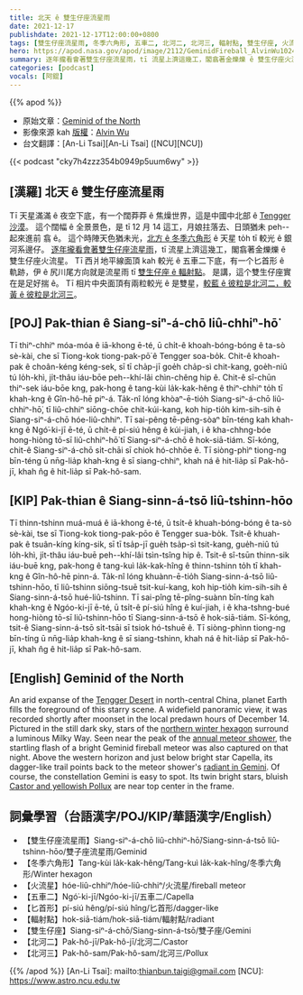 ```yaml
---
title: 北天 ê 雙生仔座流星雨
date: 2021-12-17
publishdate: 2021-12-17T12:00:00+0800
tags: [雙生仔座流星雨, 冬季六角形, 五車二, 北河二, 北河三, 輻射點, 雙生仔座, 火流星, 流星雨]
hero: https://apod.nasa.gov/apod/image/2112/GeminidFireball_AlvinWu1024c.jpg
summary: 逐年攏看會著雙生仔座流星雨，tī 流星上濟這幾工，閣翕著金爍爍 ê 雙生仔座火流星。
categories: [podcast]
vocals: [阿錕]
---
```


{{% apod %}}

- 原始文章：[Geminid of the North](https://apod.nasa.gov/apod/ap211217.html)
- 影像來源 kah [版權][copyright]：[Alvin Wu](https://www.instagram.com/alvinwufoto/)
- 台文翻譯：[An-Li Tsai][An-Li Tsai] ([NCU][NCU])

{{< podcast "cky7h4zzz354b0949p5uum6wy" >}}

## [漢羅] 北天 ê 雙生仔座流星雨
Tī 天星滿滿 ê 夜空下底，有一个闊莽莽 ê 焦燥世界，這是中國中北部 ê [Tengger 沙漠][Tengger Desert]。
這个闊幅 ê 全景景色，是 tī 12 月 14 這工，月娘拄落去、日頭猶未 peh--起來進前 翕 ê。
這个時陣天色猶未光，[北方 ê 冬季六角形][northern winter hexagon] ê 天星 to̍h tī 較光 ê 銀河系邊仔。
[逐年攏看會著雙生仔座流星雨][annual meteor shower]，tī 流星上濟這幾工，閣翕著金爍爍 ê 雙生仔座火流星。
Tī 西爿地平線面頂 kah 較光 ê 五車二下底，有一个匕首形 ê 軌跡，伊 ê 尻川尾方向就是流星雨 tī [雙生仔座 ê 輻射點][radiant in Gemini]。
是講，這个雙生仔座實在是足好揣 ê。
Tī 相片中央面頂有兩粒較光 ê 是雙星，[較藍 ê 彼粒是北河二，較黃 ê 彼粒是北河三][Castor and yellowish Pollux]。


## [POJ] Pak-thian ê Siang-siⁿ-á-chō liû-chhiⁿ-hō͘
Tī thiⁿ-chhiⁿ móa-móa ê iā-khong ē-té, ū chi̍t-ê khoah-bóng-bóng ê ta-sò sè-kài, che sī Tiong-kok tiong-pak-pō͘ ê Tengger soa-bo̍k.
Chit-ê khoah-pak ê choân-kéng kéng-sek, sī tī cha̍p-jī goe̍h cha̍p-sì chit-kang, goe̍h-niû tú lo̍h-khì, ji̍t-thâu iáu-bōe peh--khí-lâi chìn-chêng hip ê.
Chit-ê sî-chūn thiⁿ-sek iáu-bōe kng, pak-hong ê tang-kùi la̍k-kak-hêng ê thiⁿ-chhiⁿ to̍h tī khah-kng ê Gîn-hô-hē piⁿ-á.
Ta̍k-nî lóng khòaⁿ-ē-tio̍h Siang-siⁿ-á-chō liû-chhiⁿ-hō͘, tī liû-chhiⁿ siōng-chōe chit-kúi-kang, koh hip-tio̍h kim-sih-sih ê Siang-siⁿ-á-chō hóe-liû-chhiⁿ.
Tī sai-pêng tē-pêng-sòaⁿ bīn-téng kah khah-kng ê Ngó͘-ki-jī ē-té, ū chi̍t-ê pí-siú hêng ê kúi-jiah, i ê kha-chhng-bóe hong-hiòng tō-sī liû-chhiⁿ-hō͘ tī Siang-siⁿ-á-chō ê hok-siā-tiám.
Sī-kóng, chit-ê Siang-siⁿ-á-chō si̍t-chāi sī chiok hó-chhōe ê.
Tī siòng-phìⁿ tiong-ng bīn-téng ū nn̄g-lia̍p khah-kng ê sī siang-chhiⁿ, khah ná ê hit-lia̍p sī Pak-hô-jī, khah n̂g ê hit-lia̍p sī Pak-hô-sam.


## [KIP] Pak-thian ê Siang-sinn-á-tsō liû-tshinn-hōo
Tī thinn-tshinn muá-muá ê iā-khong ē-té, ū tsi̍t-ê khuah-bóng-bóng ê ta-sò sè-kài, tse sī Tiong-kok tiong-pak-pōo ê Tengger sua-bo̍k.
Tsit-ê khuah-pak ê tsuân-kíng kíng-sik, sī tī tsa̍p-jī gue̍h tsa̍p-sì tsit-kang, gue̍h-niû tú lo̍h-khì, ji̍t-thâu iáu-buē peh--khí-lâi tsìn-tsîng hip ê.
Tsit-ê sî-tsūn thinn-sik iáu-buē kng, pak-hong ê tang-kuì la̍k-kak-hîng ê thinn-tshinn to̍h tī khah-kng ê Gîn-hô-hē pinn-á.
Ta̍k-nî lóng khuànn-ē-tio̍h Siang-sinn-á-tsō liû-tshinn-hōo, tī liû-tshinn siōng-tsuē tsit-kuí-kang, koh hip-tio̍h kim-sih-sih ê Siang-sinn-á-tsō hué-liû-tshinn.
Tī sai-pîng tē-pîng-suànn bīn-tíng kah khah-kng ê Ngóo-ki-jī ē-té, ū tsi̍t-ê pí-siú hîng ê kuí-jiah, i ê kha-tshng-bué hong-hiòng tō-sī liû-tshinn-hōo tī Siang-sinn-á-tsō ê hok-siā-tiám.
Sī-kóng, tsit-ê Siang-sinn-á-tsō si̍t-tsāi sī tsiok hó-tshuē ê.
Tī siòng-phìnn tiong-ng bīn-tíng ū nn̄g-lia̍p khah-kng ê sī siang-tshinn, khah ná ê hit-lia̍p sī Pak-hô-jī, khah n̂g ê hit-lia̍p sī Pak-hô-sam.

## [English] Geminid of the North
An arid expanse of the [Tengger Desert][Tengger Desert] in north-central China, planet Earth fills the foreground of this starry scene.
A widefield panoramic view, it was recorded shortly after moonset in the local predawn hours of December 14.
Pictured in the still dark sky, stars of the [northern winter hexagon][northern winter hexagon] surround a luminous Milky Way.
Seen near the peak of the [annual meteor shower][annual meteor shower], the startling flash of a bright Geminid fireball meteor was also captured on that night.
Above the western horizon and just below bright star Capella, its dagger-like trail points back to the meteor shower's [radiant in Gemini][radiant in Gemini].
Of course, the constellation Gemini is easy to spot.
Its twin bright stars, bluish [Castor and yellowish Pollux][Castor and yellowish Pollux] are near top center in the frame.

## 詞彙學習（台語漢字/POJ/KIP/華語漢字/English）
- 【雙生仔座流星雨】Siang-siⁿ-á-chō liû-chhiⁿ-hō͘/Siang-sinn-á-tsō liû-tshinn-hōo/雙子座流星雨/Geminid
- 【冬季六角形】Tang-kùi la̍k-kak-hêng/Tang-kuì la̍k-kak-hîng/冬季六角形/Winter hexagon
- 【火流星】hóe-liû-chhiⁿ/hóe-liû-chhiⁿ/火流星/fireball meteor
- 【五車二】Ngó͘-ki-jī/Ngóo-ki-jī/五車二/Capella
- 【匕首形】pí-siú hêng/pí-siú hîng/匕首形/dagger-like
- 【輻射點】hok-siā-tiám/hok-siā-tiám/輻射點/radiant
- 【雙生仔座】Siang-siⁿ-á-chō/Siang-sinn-á-tsō/雙子座/Gemini
- 【北河二】Pak-hô-jī/Pak-hô-jī/北河二/Castor
- 【北河三】Pak-hô-sam/Pak-hô-sam/北河三/Pollux


{{% /apod %}}
[An-Li Tsai]: mailto:thianbun.taigi@gmail.com
[NCU]: https://www.astro.ncu.edu.tw

[copyright]: https://apod.nasa.gov/apod/fap/lib/about_apod.html#srapply

[Tengger Desert]:https://earthobservatory.nasa.gov/images/16124/dust-storm-in-the-tengger-desert
[northern winter hexagon]:https://apod.nasa.gov/apod/ap191226.html
[annual meteor shower]:https://blogs.nasa.gov/Watch_the_Skies/2021/12/09/geminid-meteor-shower-nasa-to-livestream-annual-highlight-of-december-skies/
[radiant in Gemini]:https://apod.nasa.gov/apod/ap151217.html
[Castor and yellowish Pollux]:https://apod.nasa.gov/apod/ap170516.html
